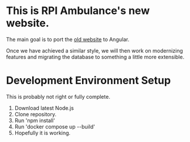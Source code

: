 # This is RPI Ambulance's new website.

The main goal is to port the [old website](https://github.com/rpiambulance/website) to Angular.

Once we have achieved a similar style, we will then work on modernizing features and migrating the database to something a little more extensible.

# Development Environment Setup

This is probably not right or fully complete.

1. Download latest Node.js
2. Clone repository.
3. Run 'npm install'
4. Run 'docker compose up --build'
5. Hopefully it is working.
